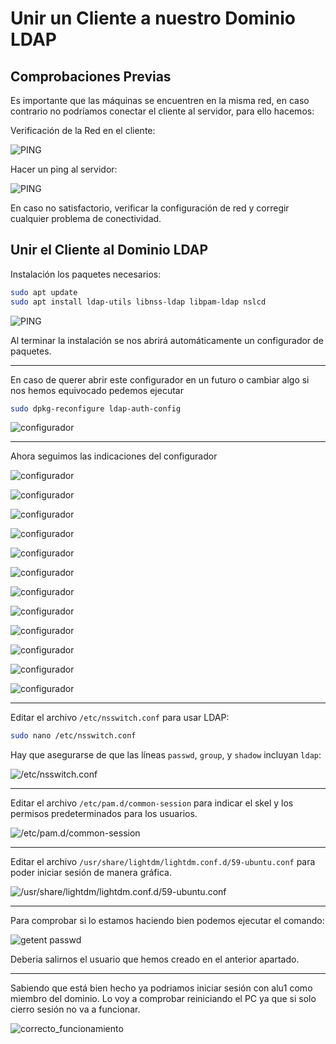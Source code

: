 # __Unir un Cliente a nuestro Dominio LDAP__

## __Comprobaciones Previas__

Es importante que las máquinas se encuentren en la misma red, en caso contrario no podríamos conectar el cliente al servidor, para ello hacemos:

Verificación de la Red en el cliente:

![PING](./imagenes/unir_cli/unir_cli1.png)

Hacer un ping al servidor:

![PING](./imagenes/unir_cli/unir_cli2.png)

En caso no satisfactorio, verificar la configuración de red y corregir cualquier problema de conectividad.

## __Unir el Cliente al Dominio LDAP__

Instalación los paquetes necesarios:

```bash
sudo apt update
sudo apt install ldap-utils libnss-ldap libpam-ldap nslcd
```

![PING](./imagenes/unir_cli/unir_cli2.png)

Al terminar la instalación se nos abrirá automáticamente un configurador de paquetes.

---
En caso de querer abrir este configurador en un futuro o cambiar algo si nos hemos equivocado pedemos ejecutar

```bash
sudo dpkg-reconfigure ldap-auth-config
```

![configurador](./imagenes/unir_cli/unir_cli3.png)

---
Ahora seguimos las indicaciones del configurador

![configurador](./imagenes/unir_cli/unir_cli4.png)

![configurador](./imagenes/unir_cli/unir_cli5.png)

![configurador](./imagenes/unir_cli/unir_cli6.png)

![configurador](./imagenes/unir_cli/unir_cli7.png)

![configurador](./imagenes/unir_cli/unir_cli8.png)

![configurador](./imagenes/unir_cli/unir_cli9.png)

![configurador](./imagenes/unir_cli/unir_cli10.png)

![configurador](./imagenes/unir_cli/unir_cli11.png)

![configurador](./imagenes/unir_cli/unir_cli12.png)

![configurador](./imagenes/unir_cli/unir_cli13.png)

![configurador](./imagenes/unir_cli/unir_cli14.png)

![configurador](./imagenes/unir_cli/unir_cli15.png)

---
Editar el archivo `/etc/nsswitch.conf` para usar LDAP:

```bash
sudo nano /etc/nsswitch.conf
```

Hay que asegurarse de que las líneas `passwd`, `group`, y `shadow` incluyan `ldap`:

![/etc/nsswitch.conf](./imagenes/unir_cli/unir_cli16.png)

---
Editar el archivo `/etc/pam.d/common-session` para indicar el skel y los permisos predeterminados para los usuarios.

![/etc/pam.d/common-session](./imagenes/unir_cli/unir_cli17.png)

---
Editar el archivo `/usr/share/lightdm/lightdm.conf.d/59-ubuntu.conf` para poder iniciar sesión de manera gráfica.

![/usr/share/lightdm/lightdm.conf.d/59-ubuntu.conf](./imagenes/unir_cli/unir_cli18.png)

---
Para comprobar si lo estamos haciendo bien podemos ejecutar el comando:

![getent passwd](./imagenes/unir_cli/unir_cli19.png)

Deberia salirnos el usuario que hemos creado en el anterior apartado.

---
Sabiendo que está bien hecho ya podriamos iniciar sesión con alu1 como miembro del dominio. Lo voy a comprobar reiniciando el PC ya que si solo cierro sesión no va a funcionar.

![correcto_funcionamiento](./imagenes/unir_cli/unir_cli20.png)